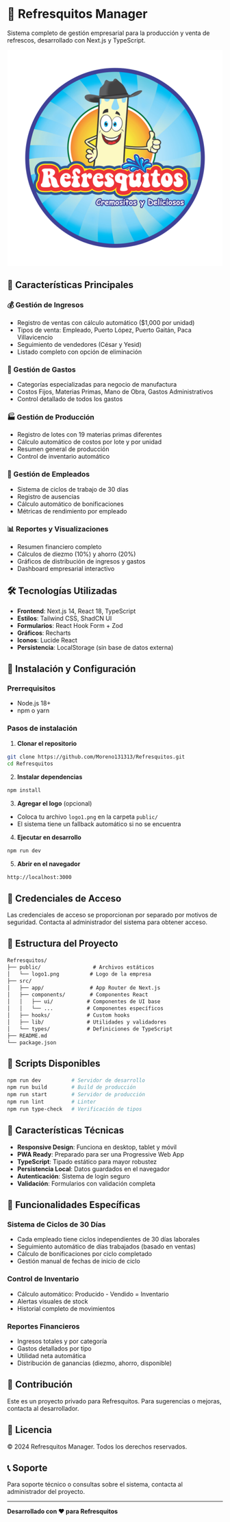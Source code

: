 # 🥤 Refresquitos Manager

Sistema completo de gestión empresarial para la producción y venta de refrescos, desarrollado con Next.js y TypeScript.

![Refresquitos Logo](public/logo1.png)

## 🚀 Características Principales

### 💰 Gestión de Ingresos
- Registro de ventas con cálculo automático ($1,000 por unidad)
- Tipos de venta: Empleado, Puerto López, Puerto Gaitán, Paca Villavicencio
- Seguimiento de vendedores (César y Yesid)
- Listado completo con opción de eliminación

### 💸 Gestión de Gastos
- Categorías especializadas para negocio de manufactura
- Costos Fijos, Materias Primas, Mano de Obra, Gastos Administrativos
- Control detallado de todos los gastos

### 🏭 Gestión de Producción
- Registro de lotes con 19 materias primas diferentes
- Cálculo automático de costos por lote y por unidad
- Resumen general de producción
- Control de inventario automático

### 👥 Gestión de Empleados
- Sistema de ciclos de trabajo de 30 días
- Registro de ausencias
- Cálculo automático de bonificaciones
- Métricas de rendimiento por empleado

### 📊 Reportes y Visualizaciones
- Resumen financiero completo
- Cálculos de diezmo (10%) y ahorro (20%)
- Gráficos de distribución de ingresos y gastos
- Dashboard empresarial interactivo

## 🛠️ Tecnologías Utilizadas

- **Frontend**: Next.js 14, React 18, TypeScript
- **Estilos**: Tailwind CSS, ShadCN UI
- **Formularios**: React Hook Form + Zod
- **Gráficos**: Recharts
- **Iconos**: Lucide React
- **Persistencia**: LocalStorage (sin base de datos externa)

## 🔧 Instalación y Configuración

### Prerrequisitos
- Node.js 18+ 
- npm o yarn

### Pasos de instalación

1. **Clonar el repositorio**
```bash
git clone https://github.com/Moreno131313/Refresquitos.git
cd Refresquitos
```

2. **Instalar dependencias**
```bash
npm install
```

3. **Agregar el logo** (opcional)
- Coloca tu archivo `logo1.png` en la carpeta `public/`
- El sistema tiene un fallback automático si no se encuentra

4. **Ejecutar en desarrollo**
```bash
npm run dev
```

5. **Abrir en el navegador**
```
http://localhost:3000
```

## 🔐 Credenciales de Acceso

Las credenciales de acceso se proporcionan por separado por motivos de seguridad. Contacta al administrador del sistema para obtener acceso.

## 📁 Estructura del Proyecto

```
Refresquitos/
├── public/                 # Archivos estáticos
│   └── logo1.png          # Logo de la empresa
├── src/
│   ├── app/               # App Router de Next.js
│   ├── components/        # Componentes React
│   │   ├── ui/           # Componentes de UI base
│   │   └── ...           # Componentes específicos
│   ├── hooks/            # Custom hooks
│   ├── lib/              # Utilidades y validadores
│   └── types/            # Definiciones de TypeScript
├── README.md
└── package.json
```

## 🚀 Scripts Disponibles

```bash
npm run dev          # Servidor de desarrollo
npm run build        # Build de producción
npm run start        # Servidor de producción
npm run lint         # Linter
npm run type-check   # Verificación de tipos
```

## 📱 Características Técnicas

- **Responsive Design**: Funciona en desktop, tablet y móvil
- **PWA Ready**: Preparado para ser una Progressive Web App
- **TypeScript**: Tipado estático para mayor robustez
- **Persistencia Local**: Datos guardados en el navegador
- **Autenticación**: Sistema de login seguro
- **Validación**: Formularios con validación completa

## 🎯 Funcionalidades Específicas

### Sistema de Ciclos de 30 Días
- Cada empleado tiene ciclos independientes de 30 días laborales
- Seguimiento automático de días trabajados (basado en ventas)
- Cálculo de bonificaciones por ciclo completado
- Gestión manual de fechas de inicio de ciclo

### Control de Inventario
- Cálculo automático: Producido - Vendido = Inventario
- Alertas visuales de stock
- Historial completo de movimientos

### Reportes Financieros
- Ingresos totales y por categoría
- Gastos detallados por tipo
- Utilidad neta automática
- Distribución de ganancias (diezmo, ahorro, disponible)

## 🤝 Contribución

Este es un proyecto privado para Refresquitos. Para sugerencias o mejoras, contacta al desarrollador.

## 📄 Licencia

© 2024 Refresquitos Manager. Todos los derechos reservados.

## 📞 Soporte

Para soporte técnico o consultas sobre el sistema, contacta al administrador del proyecto.

---

**Desarrollado con ❤️ para Refresquitos** 
